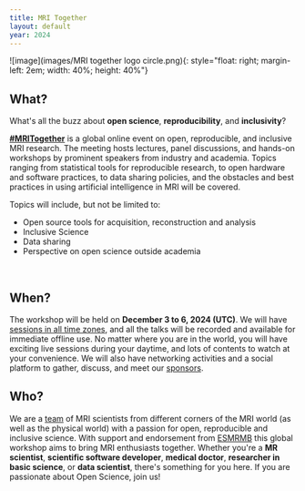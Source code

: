 ```yaml
---
title: MRI Together
layout: default
year: 2024
---
```





![image](images/MRI together logo circle.png){: style="float: right; margin-left: 2em; width: 40%; height: 40%"}

## What?
What's all the buzz about **open science**, **reproducibility**, and **inclusivity**?

[**#MRITogether**](https://twitter.com/hashtag/MRITogether) is a global online event on open, reproducible, and inclusive MRI research. 
The meeting hosts lectures, panel discussions, and hands-on workshops by prominent speakers from industry and academia. 
Topics ranging from statistical tools for reproducible research, to open hardware and software practices, to data sharing policies, and the obstacles and best practices in using artificial intelligence in MRI will be covered.

Topics will include, but not be limited to:

* Open source tools for acquisition, reconstruction and analysis
* Inclusive Science
* Data sharing
* Perspective on open science outside academia

<br clear="right"/>

## When?
The workshop will be held on **December 3 to 6, 2024 (UTC)**. We will have [sessions in all time zones](comingsoon), and all the talks will be recorded and available for immediate offline use. 
No matter where you are in the world, you will have exciting live sessions during your daytime, and lots of contents to watch at your convenience.
We will also have networking activities and a social platform to gather, discuss, and meet our [sponsors](sponsors).


## Who?
We are a [team](committee) of MRI scientists from different corners of the MRI world (as well as the physical world) with a passion for open, reproducible and inclusive science. 
With support and endorsement from [ESMRMB](https://esmrmb.org/) this global workshop aims to bring MRI enthusiasts together.
Whether you're a **MR scientist**, **scientific software developer**, **medical doctor**, **researcher in basic science**, or **data scientist**, there's something for you here. 
If you are passionate about Open Science, join us!

